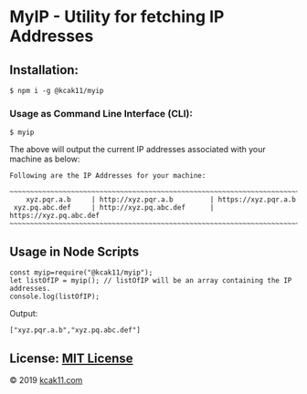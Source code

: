 # MyIP - Utility for fetching IP Addresses

## Installation:
```
$ npm i -g @kcak11/myip
```

### Usage as Command Line Interface (CLI):
```
$ myip
```

The above will output the current IP addresses associated with your machine as below:

```
Following are the IP Addresses for your machine:

~~~~~~~~~~~~~~~~~~~~~~~~~~~~~~~~~~~~~~~~~~~~~~~~~~~~~~~~~~~~~~~~~~~~~~~~~~~~~~~~
    xyz.pqr.a.b     | http://xyz.pqr.a.b         | https://xyz.pqr.a.b
 xyz.pq.abc.def     | http://xyz.pq.abc.def      | https://xyz.pq.abc.def
~~~~~~~~~~~~~~~~~~~~~~~~~~~~~~~~~~~~~~~~~~~~~~~~~~~~~~~~~~~~~~~~~~~~~~~~~~~~~~~~
```

## Usage in Node Scripts
```
const myip=require("@kcak11/myip");
let listOfIP = myip(); // listOfIP will be an array containing the IP addresses.
console.log(listOfIP);
```

Output:
```
["xyz.pqr.a.b","xyz.pq.abc.def"]
```

## License:  [MIT License](https://mit-license.kcak11.com)
&copy; 2019 [kcak11.com](https://www.kcak11.com "Ashish's Web")
